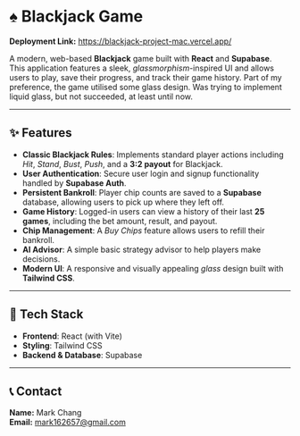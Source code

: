 # ♠️ Blackjack Game

**Deployment Link:** https://blackjack-project-mac.vercel.app/

A modern, web-based **Blackjack** game built with **React** and **Supabase**.  
This application features a sleek, *glassmorphism*-inspired UI and allows users to play, save their progress, and track their game history.
Part of my preference, the game utilised some glass design. Was trying to implement liquid glass, but not succeeded, at least until now.

---

## ✨ Features

- **Classic Blackjack Rules**: Implements standard player actions including *Hit*, *Stand*, *Bust*, *Push*, and a **3:2 payout** for Blackjack.
- **User Authentication**: Secure user login and signup functionality handled by **Supabase Auth**.
- **Persistent Bankroll**: Player chip counts are saved to a **Supabase** database, allowing users to pick up where they left off.
- **Game History**: Logged-in users can view a history of their last **25 games**, including the bet amount, result, and payout.
- **Chip Management**: A *Buy Chips* feature allows users to refill their bankroll.
- **AI Advisor**: A simple basic strategy advisor to help players make decisions.
- **Modern UI**: A responsive and visually appealing *glass* design built with **Tailwind CSS**.

---

## 🧠 Tech Stack

- **Frontend**: React (with Vite)
- **Styling**: Tailwind CSS
- **Backend & Database**: Supabase

---

## 📞 Contact

**Name:** Mark Chang  
**Email:** [mark162657@gmail.com](mailto:mark162657@gmail.com)